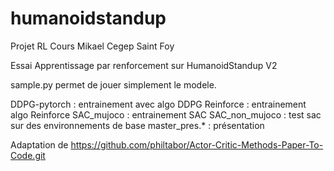 # humanoidstandup
Projet RL Cours Mikael
Cegep Saint Foy

Essai Apprentissage par renforcement sur HumanoidStandup V2

sample.py permet de jouer simplement le modele.

DDPG-pytorch : entrainement avec algo DDPG
Reinforce : entrainement algo Reinforce
SAC_mujoco : entrainement SAC
SAC_non_mujoco : test sac sur des environnements de base
master_pres.* : présentation


Adaptation de https://github.com/philtabor/Actor-Critic-Methods-Paper-To-Code.git